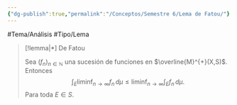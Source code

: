 ```yaml
---
{"dg-publish":true,"permalink":"/Conceptos/Semestre 6/Lema de Fatou/"}
---
```


#Tema/Análisis #Tipo/Lema

> [!lemma|*] De Fatou
> 
> Sea $(f_{n})_{n \in \mathbb{N}}$ una sucesión de funciones en $\overline{M}^{+}(X,S)$. Entonces
> $$\int_{E}^{} \liminf_{ n \to \infty } f_{n} \, d\mu \leq \liminf_{ n \to \infty } \int_{E}^{} f_{n} \, d\mu .$$
> Para toda $E \in S$.
 
